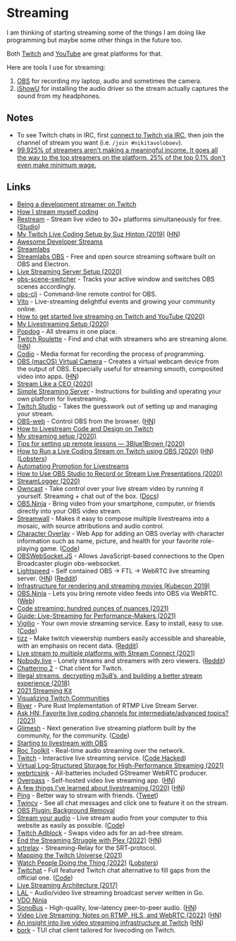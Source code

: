 # Streaming

I am thinking of starting streaming some of the things I am doing like programming but maybe some other things in the future too.

Both [Twitch](https://go.twitch.tv) and [YouTube](https://www.youtube.com/) are great platforms for that.

Here are tools I use for streaming:

1. [OBS](https://obsproject.com) for recording my laptop, audio and sometimes the camera.
2. [iShowU](https://shinywhitebox.com/ishowu) for installing the audio driver so the stream actually captures the sound from my headphones.

## Notes

- To see Twitch chats in IRC, first [connect to Twitch via IRC](https://help.twitch.tv/customer/portal/articles/1302780-twitch-irc), then join the channel of stream you want (i.e. `/join #nikitavoloboev`).
- [99.925% of streamers aren't making a meaningful income. It goes all the way to the top streamers on the platform. 25% of the top 0.1% don't even make minimum wage.](https://twitter.com/JoshFabian/status/1445866254284189702)

## Links

- [Being a development streamer on Twitch](https://bot.land/blog/2016/10/being-a-development-streamer-on-twitch/)
- [How I stream myself coding](http://bitemyapp.com/posts/2018-03-14-how-i-stream-coding.html)
- [Restream](https://restream.io/) - Stream live video to 30+ platforms simultaneously for free. ([Studio](https://studio.restream.io/))
- [My Twitch Live Coding Setup by Suz Hinton (2019)](https://medium.com/@suzhinton/my-twitch-live-coding-setup-b2516672fb21) ([HN](https://news.ycombinator.com/item?id=19241570))
- [Awesome Developer Streams](https://github.com/bnb/awesome-developer-streams)
- [Streamlabs](https://streamlabs.com/)
- [Streamlabs OBS](https://github.com/stream-labs/streamlabs-obs) - Free and open source streaming software built on OBS and Electron.
- [Live Streaming Server Setup (2020)](https://christine.website/blog/rtmp-server-setup-2020-01-11)
- [obs-scene-switcher](https://github.com/muesli/obs-scene-switcher) - Tracks your active window and switches OBS scenes accordingly.
- [obs-cli](https://github.com/muesli/obs-cli) - Command-line remote control for OBS.
- [Vito](https://vito.community/) - Live-streaming delightful events and growing your community online.
- [How to get started live streaming on Twitch and YouTube (2020)](https://mattstauffer.com/blog/how-to-get-started-live-streaming-on-twitch-and-youtube/)
- [My Livestreaming Setup (2020)](https://theworst.dev/my-livestreaming-setup/)
- [Popdog](https://popdog.com/) - All streams in one place.
- [Twitch Roulette](https://twitchroulette.net/) - Find and chat with streamers who are streaming alone. ([HN](https://news.ycombinator.com/item?id=23114103))
- [Codio](https://github.com/wix-incubator/codio) - Media format for recording the process of programming.
- [OBS (macOS) Virtual Camera](https://github.com/johnboiles/obs-mac-virtualcam) - Creates a virtual webcam device from the output of OBS. Especially useful for streaming smooth, composited video into apps. ([HN](https://news.ycombinator.com/item?id=23404485))
- [Stream Like a CEO (2020)](https://ma.tt/2020/05/ceo-video-streaming/)
- [Simple Streaming Server](https://github.com/videoDAC/simple-streaming-server) - Instructions for building and operating your own platform for livestreaming.
- [Twitch Studio](https://www.twitch.tv/broadcast/studio) - Takes the guesswork out of setting up and managing your stream.
- [OBS-web](https://github.com/Niek/obs-web) - Control OBS from the browser. ([HN](https://news.ycombinator.com/item?id=23573474))
- [How to Livestream Code and Design on Twitch](https://www.christopherbiscardi.com/how-to-livestream-code-and-design-on-twitch)
- [My streaming setup (2020)](https://beesbuzz.biz/articles/5442-My-streaming-setup)
- [Tips for setting up remote lessons — 3Blue1Brown (2020)](https://www.3blue1brown.com/blog/livestream-setup)
- [How to Run a Live Coding Stream on Twitch using OBS (2020)](https://jordanlewis.org/posts/twitch-live-coding/) ([HN](https://news.ycombinator.com/item?id=23834153)) ([Lobsters](https://lobste.rs/s/rwuhtj/how_run_live_coding_stream_on_twitch_using))
- [Automating Promotion for Livestreams](https://theworst.dev/automating-stream-promotion/)
- [How to Use OBS Studio to Record or Stream Live Presentations (2020)](https://eheidi.dev/_to/20200510_how-to-use-obs-studio-to-record-or-stream-live-presentations-474j)
- [StreamLogger (2020)](https://duan.ca/2020/06/13/stream-logger/)
- [Owncast](https://github.com/owncast/owncast) - Take control over your live stream video by running it yourself. Streaming + chat out of the box. ([Docs](https://owncast.online/))
- [OBS.Ninja](https://obs.ninja/) - Bring video from your smartphone, computer, or friends directly into your OBS video stream.
- [Streamwall](https://github.com/streamwall/streamwall) - Makes it easy to compose multiple livestreams into a mosaic, with source attributions and audio control.
- [Character Overlay](https://character-overlay.n1ru4l.cloud/) - Web App for adding an OBS overlay with character information such as name, picture, and health for your favorite role-playing game. ([Code](https://github.com/n1ru4l/obs-character-info))
- [OBSWebSocket.JS](https://github.com/haganbmj/obs-websocket-js) - Allows JavaScript-based connections to the Open Broadcaster plugin obs-websocket.
- [Lightspeed](https://github.com/GRVYDEV/Project-Lightspeed) - Self contained OBS -> FTL -> WebRTC live streaming server. ([HN](https://news.ycombinator.com/item?id=25627673)) ([Reddit](https://www.reddit.com/r/golang/comments/kq02da/project_lightspeed_a_selfcontained_subsecond_open/))
- [Infrastructure for rendering and streaming movies (Kubecon 2019)](https://www.youtube.com/watch?v=VtedIghTPzI)
- [OBS.Ninja](https://github.com/steveseguin/obsninja) - Lets you bring remote video feeds into OBS via WebRTC. ([Web](https://obs.ninja/))
- [Code streaming: hundred ounces of nuances (2021)](https://solovyov.net/blog/2021/streaming/)
- [Guide: Live-Streaming for Performance-Makers (2021)](https://jackp.svbtle.com/live-streaming-for-performance-makers)
- [Vigilio](https://vigilio.tugcan.net/) - Your own movie streaming service. Easy to install, easy to use. ([Code](https://github.com/tugcanolgun/vigilio))
- [tizz](https://tizz.io/) - Make twitch viewership numbers easily accessible and shareable, with an emphasis on recent data. ([Reddit](https://www.reddit.com/r/reactjs/comments/mk3w8k/tizz_twitch_viewership_metrics_fe_api_built_with/))
- [Live stream to multiple platforms with Stream Connect (2021)](https://blog.cloudflare.com/restream-with-stream-connect/)
- [Nobody.live](https://nobody.live/) - Lonely streams and streamers with zero viewers. ([Reddit](https://www.reddit.com/r/InternetIsBeautiful/comments/mpv2o4/nobodylive_website_for_finding_twitch_streamers/))
- [Chatterino 2](https://github.com/Chatterino/chatterino2) - Chat client for Twitch.
- [Illegal streams, decrypting m3u8’s, and building a better stream experience (2018)](https://blog.jonlu.ca/posts/illegal-streams)
- [2021 Streaming Kit](https://ma.tt/2021/05/2021-streaming-kit/)
- [Visualizing Twitch Communities](https://github.com/KiranGershenfeld/VisualizingTwitchCommunities)
- [River](https://github.com/nintha/river) - Pure Rust Implementation of RTMP Live Stream Server.
- [Ask HN: Favorite live coding channels for intermediate/advanced topics? (2021)](https://news.ycombinator.com/item?id=27635613)
- [Glimesh](https://glimesh.tv/) - Next generation live streaming platform built by the community, for the community. ([Code](https://github.com/Glimesh/glimesh.tv))
- [Starting to livestream with OBS](https://ryanharris.dev/posts/going-live-with-obs/)
- [Roc Toolkit](https://github.com/roc-streaming/roc-toolkit) - Real-time audio streaming over the network.
- [Twitch](https://www.twitch.tv/) - Interactive live streaming service. ([Code Hacked](https://news.ycombinator.com/item?id=28774910))
- [Virtual Log-Structured Storage for High-Performance Streaming (2021)](https://hal.inria.fr/hal-03300796/file/virtual_log_KerA30072021.pdf)
- [webrtcsink](https://github.com/centricular/webrtcsink) - All-batteries included GStreamer WebRTC producer.
- [Overpass](https://github.com/GOATS2K/overpass) - Self-hosted video live streaming app. ([HN](https://news.ycombinator.com/item?id=29572310))
- [A few things I’ve learned about livestreaming (2020)](https://dantepfer.com/blog/?p=1005) ([HN](https://news.ycombinator.com/item?id=29883969))
- [Ping](https://ping.t3.gg/) - Better way to stream with friends. ([Tweet](https://twitter.com/jlengstorf/status/1490456619620061184))
- [Twincy](https://github.com/goncy/twincy) - See all chat messages and click one to feature it on the stream.
- [OBS Plugin: Background Removal](https://github.com/royshil/obs-backgroundremoval)
- [Stream your audio](https://streamyouraudio.com/) - Live stream audio from your computer to this website as easily as possible. ([Code](https://github.com/schollz/streamyouraudio))
- [Twitch Adblock](https://github.com/cleanlock/VideoAdBlockForTwitch) - Swaps video ads for an ad-free stream.
- [End the Streaming Struggle with Plex (2022)](https://www.plex.tv/en-gb/blog/end-the-streaming-struggle-with-plex/) ([HN](https://news.ycombinator.com/item?id=30922711))
- [srtrelay](https://github.com/voc/srtrelay) - Streaming-Relay for the SRT-protocol.
- [Mapping the Twitch Universe (2021)](https://www.youtube.com/watch?v=m8XJUoKI_yU)
- [Watch People Doing the Thing (2022)](https://earthly.dev/blog/golang-streamers/) ([Lobsters](https://lobste.rs/s/mls3ve/watch_people_doing_thing))
- [Twitchat](https://twitchat.fr/) - Full featured Twitch chat alternative to fill gaps from the official one. ([Code](https://github.com/Durss/Twitchat))
- [Live Streaming Architecture (2017)](https://www.youtube.com/watch?v=RvsaosnEHWc)
- [LAL](https://github.com/q191201771/lal) - Audio/video live streaming broadcast server written in Go.
- [VDO Ninja](https://vdo.ninja/)
- [SonoBus](https://www.sonobus.net/) - High-quality, low-latency peer-to-peer audio. ([HN](https://news.ycombinator.com/item?id=31505323))
- [Video Live Streaming: Notes on RTMP, HLS, and WebRTC (2022)](https://www.daily.co/blog/video-live-streaming/) ([HN](https://news.ycombinator.com/item?id=31642292))
- [An insight into live video streaming infrastructure at Twitch](https://www.scaleyourapp.com/live-video-streaming-infrastructure-at-twitch/) ([HN](https://news.ycombinator.com/item?id=31648180))
- [bork](https://github.com/kristoff-it/bork) - TUI chat client tailored for livecoding on Twitch.
